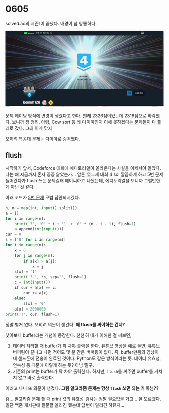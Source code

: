# 0605

solved.ac의 시즌1이 끝났다. 배경이 참 영롱하다.

![image-20220606012204127](README.assets/image-20220606012204127.png)

문제 레이팅 방식에 변경이 생겼다고 한다. 원래 2326점이었는데 2318점으로 하락했다. 보니까 짐 정리, 아령, Cow sort 등 왜 다이아인지 이해 못하겠다는 문제들이 다 플레로 갔다. 그래 이게 맞지

오히려 특공대 문제는 다이아로 승격했다.



## flush

시작하기 앞서, Codeforce 대회에 에디토리얼이 올라온다는 사실을 이제서야 알았다. 나는 왜 지금까지 혼자 끙끙 앓았는가... 암튼 엊그제 대회 4 sol 깔끔하게 하고 5번 문제 들어갔다가 flush 쓰는 문제길래 에이씨하고 나왔는데, 에디토리얼을 보니까 그럴만한 게 아닌 것 같다.

아래 코드가 [5번 문제](https://codeforces.com/contest/1688/problem/E) 모범 답안되시겠다.

```python
n, m = map(int, input().split())
a = []
for i in range(m):
    print('?', '0' * i + '1' + '0' * (m - i - 1), flush=1)
    a.append(int(input()))
cur = 0
s = ['0' for i in range(m)]
for i in range(m):
    x = 0
    for j in range(m):
        if a[x] > a[j]:
            x = j
    s[x] = '1'
    print('? ', *s, sep='', flush=1)
    c = int(input())
    if cur + a[x] == c:
        cur += a[x]
    else:
        s[x] = '0'
    a[x] = 2000000
print('!', cur, flush=1)
```

정말 별거 없다. 오히려 의문이 생긴다. **왜 flush를 써야하는 건데?**

찾아보니 buffer라는 개념이 등장한다. 천천히 내가 이해한 걸 써보면,

1. 데이터 처리할 때 buffer가 꽉 차야 출력을 한다. 유튜브 영상을 예로 들면, 유튜브 버퍼링이 끝나고 나면 적어도 몇 분 간은 버퍼링이 없다. 즉, buffer만큼의 영상이 내 핸드폰에 전송이 완료된 것이다. Python도 같은 방식이라는 듯. 데이터 유효성, 연속성 등 때문에 이렇게 하는 듯? 아님 말구.
2. 기존의 print는 buffer가 꽉 차야 출력한다. 하지만, `flush`를 써주면 buffer를 거치지 않고 바로 출력한다.

이러고 나니 또 의문이 생겼다. **그럼 알고리즘 문제는 항상 `flush` 쓰면 되는 거 아님??**

흠... 알고리즘 문제 풀 때 print 값의 유효성 검사는 정말 필요없을 거고... 잘 모르겠다. 일단 백준 게시판에 질문글 올리긴 했는데 답변이 달리긴 하련지...

 

